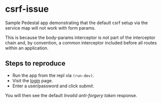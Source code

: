# csrf-issue

Sample Pedestal app demonstrating that the default csrf setup via the service map will not work with form params.

This is because the body-params interceptor is not part of the interceptor chain and, by convention, a common interceptor included before all routes within an application.


## Steps to reproduce

* Run the app from the repl via `(run-dev)`.
* Visit the [login](http://localhost:8080/login) page.
* Enter a user/password and click _submit_.

You will then see the default _Invalid anti-forgery token_ response.
